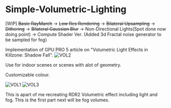 # Simple-Volumetric-Lighting

[WIP] ~~Basic RayMarch~~ -> ~~Low Res Rendering~~ -> ~~Bilateral Upsampling~~ -> ~~Dithering~~ -> ~~Bilateral Gaussian Blur~~ -> Non-Directional Lights(Spot done now doing point) -> Compute Shader Ver. (Added 3d Fractal noise generator to be sampled for fog)

Implementation of GPU PRO 5 article on "Volumetric Light Effects in Killzone: Shadow Fall". 
![VOL2](https://github.com/yixx759/Simple-Volumetric--Lighting/assets/126923383/f3b9127a-5cb9-4f32-b570-917d18a069c2)

Use for indoor scenes or scenes with alot of geometry.

Customizable colour.

![VOL1](https://github.com/yixx759/Simple-Volumetric--Lighting/assets/126923383/1a6b325f-9837-4ec5-b9b1-3053ef4f63af)
![VOL3](https://github.com/yixx759/Simple-Volumetric--Lighting/assets/126923383/94baf35d-90ea-4ab9-adc1-858ddc1e801e)

This is apart of me recreating RDR2 Volumetric effect including light and fog. This is the first part next will be fog volumes.
